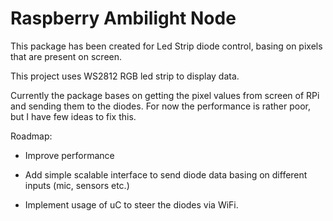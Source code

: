 # Raspberry Ambilight Node

This package has been created for Led Strip diode control, basing on pixels that are present on screen.

This project uses WS2812 RGB led strip to display data.

Currently the package bases on getting the pixel values from screen of RPi and sending them to the diodes. For now the performance is rather poor, but I have few ideas to fix this.

Roadmap:

* Improve performance

* Add simple scalable interface to send diode data basing on different inputs (mic, sensors etc.) 

* Implement usage of uC to steer the diodes via WiFi.
